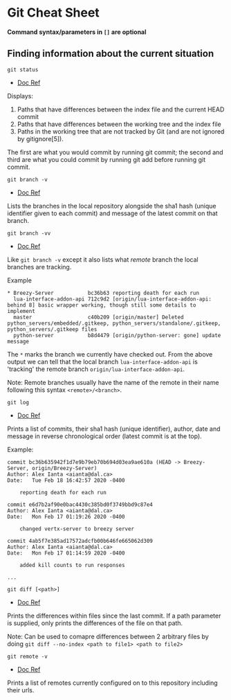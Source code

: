 # Git Cheat Sheet

**Command syntax/parameters in `[]` are optional**

## Finding information about the current situation

`git status`  
-   [Doc Ref](https://git-scm.com/docs/git-status)

Displays:
 1.  Paths that have differences between the index file and the current HEAD commit
 2.  Paths that have differences between the working tree and the index file
 3.  Paths in the working tree that are not tracked by Git (and are not ignored by gitignore[5]).
 
  The first are what you would commit by running git commit; the second and third are what you could commit by running git add before running git commit.

`git branch -v` 
- [Doc Ref](https://git-scm.com/docs/git-branch)

Lists the branches in the local repository alongside the sha1 hash (unique identifier given to each commit) and message of the latest commit on that branch.

`git branch -vv`
- [Doc Ref](https://git-scm.com/docs/git-branch)

Like `git branch -v` except it also lists what *remote* branch the local branches are tracking. 

Example
```
* Breezy-Server           bc36b63 reporting death for each run
  lua-interface-addon-api 712c9d2 [origin/lua-interface-addon-api: behind 8] basic wrapper working, though still some details to implement
  master                  c40b209 [origin/master] Deleted python_servers/embedded/.gitkeep, python_servers/standalone/.gitkeep, python_servers/.gitkeep files
  python-server           b8d4479 [origin/python-server: gone] update message
```
The `*` marks the branch we currently have checked out. From the above output we can tell that the local branch `lua-interface-addon-api` is 'tracking' the remote branch `origin/lua-interface-addon-api`. 

Note: Remote branches usually have the name of the remote in their name following this syntax `<remote>/<branch>`.

`git log` 
- [Doc Ref](https://git-scm.com/docs/git-log)

Prints a list of commits, their sha1 hash (unique identifier), author, date and message in reverse chronological order (latest commit is at the top). 

Example:
```
commit bc36b635942f1d7e9b79eb70b694d03ea9ae610a (HEAD -> Breezy-Server, origin/Breezy-Server)
Author: Alex Ianta <aianta@dal.ca>
Date:   Tue Feb 18 16:42:57 2020 -0400

    reporting death for each run

commit e6d7b2af90e0bac4430c385bd0f3749bbd9c87e4
Author: Alex Ianta <aianta@dal.ca>
Date:   Mon Feb 17 01:19:26 2020 -0400

    changed vertx-server to breezy server

commit 4ab5f7e385ad17572adcfb00b646fe665062d309
Author: Alex Ianta <aianta@dal.ca>
Date:   Mon Feb 17 01:14:59 2020 -0400

    added kill counts to run responses

...
```
`git diff [<path>]`
- [Doc Ref](https://git-scm.com/docs/git-diff)

Prints the differences within files since the last commit. If a path parameter is supplied, only prints the differences of the file on that path. 

Note: Can be used to comapre differences between 2 arbitrary files by doing `git diff --no-index <path to file1> <path to file2>`

`git remote -v` 
- [Doc Ref](https://git-scm.com/docs/git-remote)

Prints a list of remotes currently configured on to this repository including their urls.
